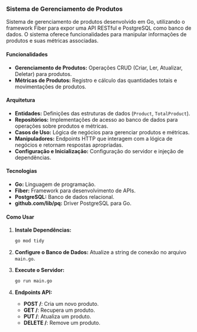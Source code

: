 
### Sistema de Gerenciamento de Produtos

Sistema de gerenciamento de produtos desenvolvido em Go, utilizando o framework Fiber para expor uma API RESTful e PostgreSQL como banco de dados. O sistema oferece funcionalidades para manipular informações de produtos e suas métricas associadas.

#### Funcionalidades

- **Gerenciamento de Produtos:** Operações CRUD (Criar, Ler, Atualizar, Deletar) para produtos.
- **Métricas de Produtos:** Registro e cálculo das quantidades totais e movimentações de produtos.

#### Arquitetura

- **Entidades:** Definições das estruturas de dados (`Product`, `TotalProduct`).
- **Repositórios:** Implementações de acesso ao banco de dados para operações sobre produtos e métricas.
- **Casos de Uso:** Lógica de negócios para gerenciar produtos e métricas.
- **Manipuladores:** Endpoints HTTP que interagem com a lógica de negócios e retornam respostas apropriadas.
- **Configuração e Inicialização:** Configuração do servidor e injeção de dependências.

#### Tecnologias

- **Go:** Linguagem de programação.
- **Fiber:** Framework para desenvolvimento de APIs.
- **PostgreSQL:** Banco de dados relacional.
- **github.com/lib/pq:** Driver PostgreSQL para Go.

#### Como Usar

1. **Instale Dependências:**

   ```bash
   go mod tidy
   ```

2. **Configure o Banco de Dados:** Atualize a string de conexão no arquivo `main.go`.

3. **Execute o Servidor:**

   ```bash
   go run main.go
   ```

4. **Endpoints API:**

   - **POST /**: Cria um novo produto.
   - **GET /**: Recupera um produto.
   - **PUT /**: Atualiza um produto.
   - **DELETE /**: Remove um produto.


